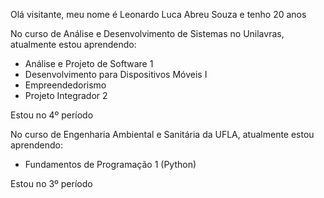 Olá visitante, meu nome é Leonardo Luca Abreu Souza e tenho 20 anos

No curso de Análise e Desenvolvimento de Sistemas no Unilavras, atualmente estou aprendendo: 
- Análise e Projeto de Software 1
- Desenvolvimento para Dispositivos Móveis I
- Empreendedorismo 
- Projeto Integrador 2

Estou no 4º período

No curso de Engenharia Ambiental e Sanitária da UFLA, atualmente estou aprendendo:
- Fundamentos de Programação 1 (Python)

Estou no 3º período
